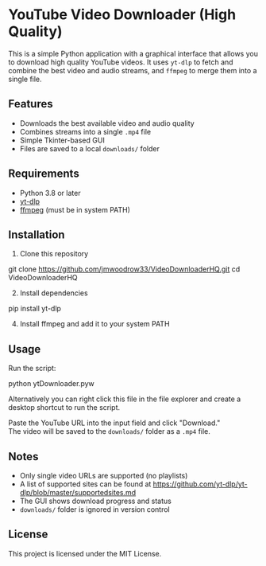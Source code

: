 # YouTube Video Downloader (High Quality)

This is a simple Python application with a graphical interface that allows you to download high quality YouTube videos. It uses `yt-dlp` to fetch and combine the best video and audio streams, and `ffmpeg` to merge them into a single file.

## Features

- Downloads the best available video and audio quality
- Combines streams into a single `.mp4` file
- Simple Tkinter-based GUI
- Files are saved to a local `downloads/` folder

## Requirements

- Python 3.8 or later
- [yt-dlp](https://github.com/yt-dlp/yt-dlp)
- [ffmpeg](https://ffmpeg.org/download.html) (must be in system PATH)

## Installation

1. Clone this repository

git clone https://github.com/jmwoodrow33/VideoDownloaderHQ.git
cd VideoDownloaderHQ

2. Install dependencies
   
pip install yt-dlp

4. Install ffmpeg and add it to your system PATH

## Usage

Run the script:

python ytDownloader.pyw

Alternatively you can right click this file in the file explorer and create a desktop shortcut to run the script.

Paste the YouTube URL into the input field and click "Download."  
The video will be saved to the `downloads/` folder as a `.mp4` file.

## Notes

- Only single video URLs are supported (no playlists)
- A list of supported sites can be found at https://github.com/yt-dlp/yt-dlp/blob/master/supportedsites.md
- The GUI shows download progress and status
- `downloads/` folder is ignored in version control

## License

This project is licensed under the MIT License.

